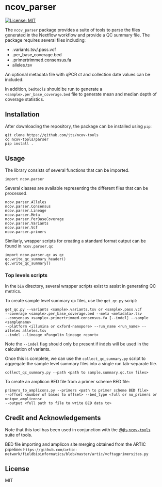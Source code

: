 # ncov_parser

[![License: MIT](https://img.shields.io/badge/License-MIT-yellow.svg)](https://opensource.org/licenses/MIT)

The `ncov_parser` package provides a suite of tools to parse the files generated
in the Nextflow workflow and provide a QC summary file.  The package requires
several files including:
* <sample>.variants.tsv/<sample>.pass.vcf
* <sample>.per_base_coverage.bed
* <sample>.primertrimmed.consensus.fa
* alleles.tsv

An optional metadata file with qPCR ct and collection date values can be
included.

In addition, `bedtools` should be run to generate a
`<sample>.per_base_coverage.bed` file to generate mean and median depth of
coverage statistics.


## Installation
After downloading the repository, the package can be installed using `pip`:
```
git clone https://github.com/jts/ncov-tools
cd ncov-tools/parser
pip install .
```


## Usage
The library consists of several functions that can be imported.
```
import ncov.parser
```
Several classes are available representing the different files that can
be processed.
```
ncov.parser.Alleles
ncov.parser.Consensus
ncov.parser.Lineage
ncov.parser.Meta
ncov.parser.PerBaseCoverage
ncov.parser.Variants
ncov.parser.Vcf
ncov.parser.primers
```

Similarly, wrapper scripts for creating a standard format output can be found in
`ncov.parser.qc`
```
import ncov.parser.qc as qc
qc.write_qc_summary_header()
qc.write_qc_summary()
```

### Top levels scripts
In the `bin` directory, several wrapper scripts exist to assist in generating
QC metrics.

To create sample level summary qc files, use the `get_qc.py` script:
```
get_qc.py --variants <sample>.variants.tsv or <sample>.pass.vcf
--coverage <sample>.per_base_coverage.bed --meta <metadata>.tsv
--consensus <sample>.primertrimmed.consensus.fa [--indel] --sample <samplename>
--platform <illumina or oxford-nanopore> --run_name <run_name> --alleles alleles.tsv
--indel --lineage <Pangolin lineage report>
```

Note the `--indel` flag should only be present if indels will be used in the
calculation of variants.

Once this is complete, we can use the `collect_qc_summary.py` script to
aggregate the sample level summary files into a single run tab-separate file.
```
collect_qc_summary.py --path <path to sample.summary.qc.tsv files>
```

To create an amplicon BED file from a primer scheme BED file:
```
primers_to_amplicons.py --primers <path to primer scheme BED file>
--offset <number of bases to offset> --bed_type <full or no_primers or unique_amplicons>
--output <full path to file to write BED data to>
```

## Credit and Acknowledgements
Note that this tool has been used in conjunction with the [@jts `ncov-tools`](https://github.com/jts/ncov-tools)
suite of tools. 

BED file importing and amplicon site merging obtained from the ARTIC pipeline:
`https://github.com/artic-network/fieldbioinformatics/blob/master/artic/vcftagprimersites.py`

## License
MIT
